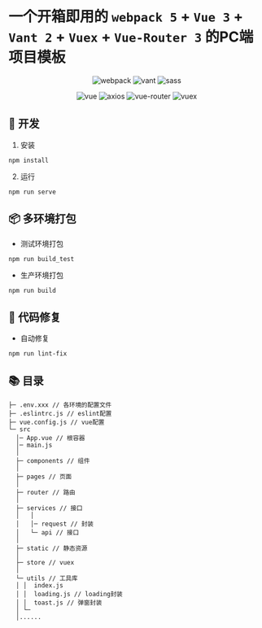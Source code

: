 # 一个开箱即用的 `webpack 5` + `Vue 3` + `Vant 2` + `Vuex` + `Vue-Router 3` 的PC端项目模板

<div align=center>
  
![webpack](https://img.shields.io/badge/5.54.0-webpack-orange)
![vant](https://img.shields.io/badge/2.12.48-vant-409EFF)
![sass](https://img.shields.io/badge/1.53.0-sass-orange)
  
</div>

<div align=center>
  
![vue](https://img.shields.io/badge/2.6.14-vue-brightgreen)
![axios](https://img.shields.io/badge/0.27.2-axios-ff69b4)
![vue-router](https://img.shields.io/badge/3.5.4-vue%20router-blueviolet)
![vuex](https://img.shields.io/badge/3.6.2-vuex-yellow)
  
</div>

## 🚀 开发

1. 安装

```
npm install
```

2. 运行

```
npm run serve
```

## 📦️ 多环境打包

- 测试环境打包

```
npm run build_test
```

- 生产环境打包

```
npm run build
```

## 🔧 代码修复

- 自动修复

```
npm run lint-fix
```

## 📚 目录

```
├─ .env.xxx // 各环境的配置文件
├─ .eslintrc.js // eslint配置
├─ vue.config.js // vue配置
└─ src
  │─ App.vue // 根容器
  │─ main.js
  │  
  ├─ components // 组件
  │      
  ├─ pages // 页面
  │                          
  ├─ router // 路由
  │          
  ├─ services // 接口
  │   │  
  │   │─ request // 封装
  │   └─ api // 接口
  │      
  ├─ static // 静态资源
  │              
  ├─ store // vuex
  │      
  └─ utils // 工具库
  │ │  index.js
  │ │  loading.js // loading封装
  │ │  toast.js // 弹窗封装  
  │ └─
  │......
```
